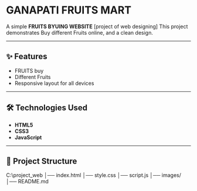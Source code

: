 #  GANAPATI FRUITS MART

A simple **FRUITS BYUING WEBSITE** [project of web designing] 
This project demonstrates Buy different Fruits online, and a clean design.

---
## ✨ Features
- FRUITS buy  
- Different Fruits
- Responsive layout for all devices  
   

---

## 🛠️ Technologies Used
- **HTML5**  
- **CSS3**  
- **JavaScript**  

---

## 📂 Project Structure
C:\project_web
│── index.html
│── style.css
│── script.js
│── images/
│── README.md

